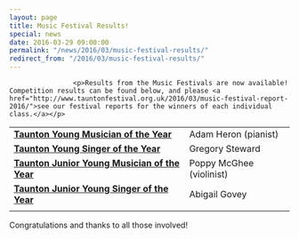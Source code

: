 ```yaml
---
layout: page
title: Music Festival Results!
special: news
date: 2016-03-29 09:00:00
permalink: "/news/2016/03/music-festival-results/"
redirect_from: "/2016/03/music-festival-results/"
---
```

<section>

                    
                    <p>Results from the Music Festivals are now available! Competition results can be found below, and please <a href="http://www.tauntonfestival.org.uk/2016/03/music-festival-report-2016/">see our festival reports for the winners of each individual class.</a></p>
<div class="table-responsive"><table  style="width:100%; "  class="easy-table easy-table-default " border="0">
<tbody>
<tr><td ><strong><a href="http://www.tauntonfestival.org.uk/events/music-festival/taunton-young-musician/">Taunton Young Musician of the Year</a></strong></td>
<td >Adam Heron (pianist)</td>
</tr>

<tr><td ><strong><a href="http://www.tauntonfestival.org.uk/events/music-festival/taunton-young-singer/">Taunton Young Singer of the Year</a></strong></td>
<td >Gregory Steward</td>
</tr>

<tr><td ><strong><a href="http://www.tauntonfestival.org.uk/events/music-festival/taunton-junior-young-musician/">Taunton Junior Young Musician of the Year</a></strong></td>
<td >Poppy McGhee (violinist)</td>
</tr>

<tr><td ><strong><a href="http://www.tauntonfestival.org.uk/taunton-junior-young-singer/">Taunton Junior Young Singer of the Year</a></strong></td>
<td >Abigail Govey</td>
</tr>

<tr><td ></td>
<td ></td>
</tr>
</tbody></table></div>
<p>Congratulations and thanks to all those involved!</p>

                
</section>
